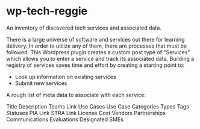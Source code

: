 # wp-tech-reggie
An inventory of discovered tech services and associated data.

There is a large universe of software and services out there for learning delivery. In order to utilize any of them, there are processes that must be followed. This Wordpress plugin creates a custom post type of "Services" which allows you to enter a service and track its associated data. Building a registry of services saves time and effort by creating a starting point to:

- Look up information on existing services
- Submit new services


A rough list of meta data to associate with each service:

Title
Description
Teams Link
Use Cases
Use Case Categories
Types
Tags
Statuses
PIA Link
STRA Link
License
Cost
Vendors
Partnerships
Communications
Evaluations
Designated SMEs
